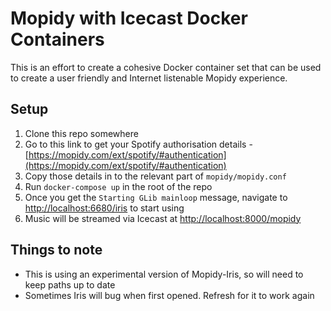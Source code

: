# Mopidy with Icecast Docker Containers

This is an effort to create a cohesive Docker container set that can be used to create a user friendly and Internet listenable Mopidy experience.

## Setup

1. Clone this repo somewhere
2. Go to this link to get your Spotify authorisation details - [https://mopidy.com/ext/spotify/#authentication](https://mopidy.com/ext/spotify/#authentication)
3. Copy those details in to the relevant part of `mopidy/mopidy.conf`
4. Run `docker-compose up` in the root of the repo
5. Once you get the `Starting GLib mainloop` message, navigate to [http://localhost:6680/iris](http://localhost:6680/iris) to start using
6. Music will be streamed via Icecast at [http://localhost:8000/mopidy](http://localhost:8000/mopidy)

## Things to note

- This is using an experimental version of Mopidy-Iris, so will need to keep paths up to date
- Sometimes Iris will bug when first opened. Refresh for it to work again
